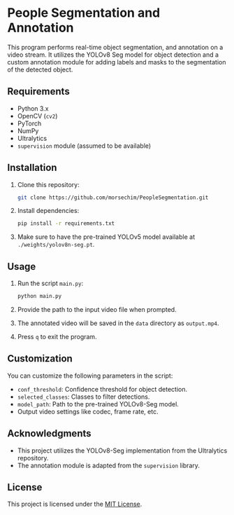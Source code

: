 # People Segmentation and Annotation

This program performs real-time object segmentation, and annotation on a video stream. It utilizes the YOLOv8 Seg model for object detection and a custom annotation module for adding labels and masks to the segmentation of the detected object.

## Requirements

- Python 3.x
- OpenCV (`cv2`)
- PyTorch
- NumPy
- Ultralytics
- `supervision` module (assumed to be available)

## Installation

1. Clone this repository:

    ```bash
    git clone https://github.com/morsechim/PeopleSegmentation.git
    ```

2. Install dependencies:

    ```bash
    pip install -r requirements.txt
    ```

3. Make sure to have the pre-trained YOLOv5 model available at `./weights/yolov8n-seg.pt`.

## Usage

1. Run the script `main.py`:

    ```bash
    python main.py
    ```

2. Provide the path to the input video file when prompted.

3. The annotated video will be saved in the `data` directory as `output.mp4`.

4. Press `q` to exit the program.

## Customization

You can customize the following parameters in the script:

- `conf_threshold`: Confidence threshold for object detection.
- `selected_classes`: Classes to filter detections.
- `model_path`: Path to the pre-trained YOLOv8-Seg model.
- Output video settings like codec, frame rate, etc.

## Acknowledgments

- This project utilizes the YOLOv8-Seg implementation from the Ultralytics repository.
- The annotation module is adapted from the `supervision` library.

## License

This project is licensed under the [MIT License](LICENSE).
